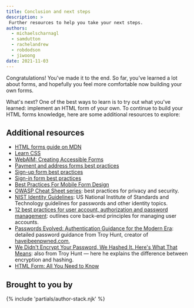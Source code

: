 ```yaml
---
title: Conclusion and next steps
description: >
 Further resources to help you take your next steps.
authors:
  - michaelscharnagl
  - samdutton
  - rachelandrew
  - robdodson
  - jiwoong
date: 2021-11-03
--- 
```

  
Congratulations! You've made it to the end. 
So far, you've learned a lot about forms, 
and hopefully you feel more comfortable now building your own forms.

What's next? One of the best ways to learn is to try out what you've learned: 
implement an HTML form of your own. 
To continue to build your HTML forms knowledge, here are some additional resources to explore:

## Additional resources

- [HTML forms guide on MDN](https://developer.mozilla.org/docs/Learn/Forms)
- [Learn CSS](/learn/css)
- [WebAIM: Creating Accessible Forms](https://webaim.org/techniques/forms)
- [Payment and address forms best practices](/payment-and-address-form-best-practices)
- [Sign-up form best practices](/sign-up-form-best-practices)
- [Sign-in form best practices](/sign-in-form-best-practices)
- [Best Practices For Mobile Form Design](https://www.smashingmagazine.com/2018/08/best-practices-for-mobile-form-design/)
- [OWASP Cheat Sheet series](https://owasp.org/www-project-cheat-sheets/): best practices for privacy and security.
- [NIST Identity Guidelines](https://pages.nist.gov/800-63-3/sp800-63-3.html): US National Institute of Standards and Technology guidelines for passwords and other identity topics.
- [12 best practices for user account, authorization and password management](https://cloud.google.com/blog/products/gcp/12-best-practices-for-user-account): outlines core back-end principles for managing user accounts.
- [Passwords Evolved: Authentication Guidance for the Modern Era](https://www.troyhunt.com/passwords-evolved-authentication-guidance-for-the-modern-era/): detailed password guidance from Troy Hunt, creator of [haveibeenpwned.com](https://haveibeenpwned.com/),
- [We Didn't Encrypt Your Password, We Hashed It. Here's What That Means](https://www.troyhunt.com/we-didnt-encrypt-your-password-we-hashed-it-heres-what-that-means/): also from Troy Hunt — here he explains the difference between encryption and hashing.
- [HTML Form: All You Need to Know](https://lyty.dev/blog/html-forms/)

## Brought to you by

{% include 'partials/author-stack.njk' %}
